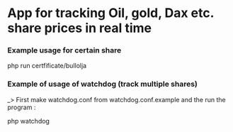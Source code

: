 # App for tracking Oil, gold, Dax etc. share prices in real time


### Example usage for certain share
php run certfificate/bullolja


### Example of usage of watchdog (track multiple shares)
_> First make watchdog.conf from watchdog.conf.example and the run the program :

php watchdog
